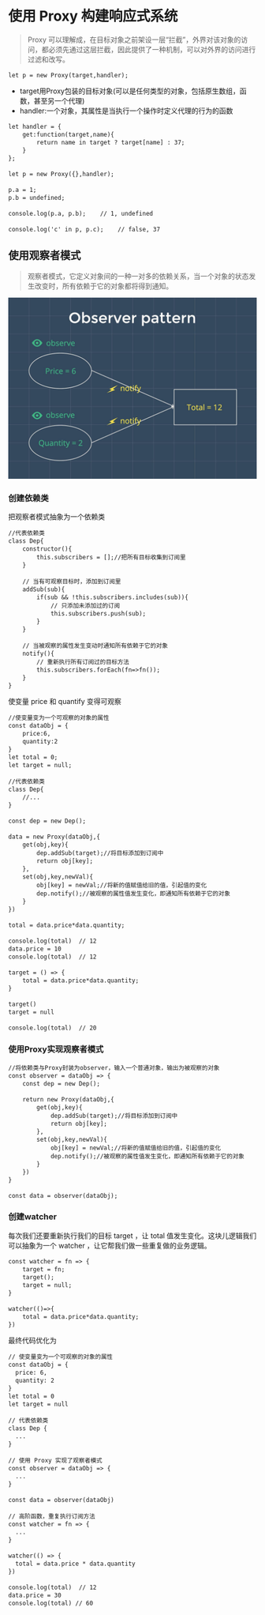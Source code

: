 # 使用 Proxy 构建响应式系统
> Proxy 可以理解成，在目标对象之前架设一层“拦截”，外界对该对象的访问，都必须先通过这层拦截，因此提供了一种机制，可以对外界的访问进行过滤和改写。  

```
let p = new Proxy(target,handler);
```
- target用Proxy包装的目标对象(可以是任何类型的对象，包括原生数组，函数，甚至另一个代理)
- handler:一个对象，其属性是当执行一个操作时定义代理的行为的函数  

```
let handler = {
    get:function(target,name){
        return name in target ? target[name] : 37;
    }
};

let p = new Proxy({},handler);

p.a = 1;
p.b = undefined;
    
console.log(p.a, p.b);    // 1, undefined
    
console.log('c' in p, p.c);    // false, 37
```

## 使用观察者模式
> 观察者模式，它定义对象间的一种一对多的依赖关系，当一个对象的状态发生改变时，所有依赖于它的对象都将得到通知。  

![](img/观察者模式.png)  

### 创建依赖类
把观察者模式抽象为一个依赖类
```
//代表依赖类
class Dep{
    constructor(){
        this.subscribers = [];//把所有目标收集到订阅里
    }

    // 当有可观察目标时，添加到订阅里
    addSub(sub){
        if(sub && !this.subscribers.includes(sub)){
            // 只添加未添加过的订阅
            this.subscribers.push(sub);
        }
    }

    // 当被观察的属性发生变动时通知所有依赖于它的对象
    notify(){
        // 重新执行所有订阅过的目标方法
        this.subscribers.forEach(fn=>fn());
    }
}
```
使变量 price 和 quantify 变得可观察
```
//使变量变为一个可观察的对象的属性
const dataObj = {
    price:6,
    quantity:2
}
let total = 0;
let target = null;

//代表依赖类
class Dep{
    //...
}

const dep = new Dep();

data = new Proxy(dataObj,{
    get(obj,key){
        dep.addSub(target);//将目标添加到订阅中
        return obj[key];
    },
    set(obj,key,newVal){
        obj[key] = newVal;//将新的值赋值给旧的值，引起值的变化
        dep.notify();//被观察的属性值发生变化，即通知所有依赖于它的对象
    }
})

total = data.price*data.quantity;

console.log(total)  // 12
data.price = 10
console.log(total)  // 12

target = () => {
    total = data.price*data.quantity;
}

target()
target = null
    
console.log(total)  // 20
```

### 使用Proxy实现观察者模式

```
//将依赖类与Proxy封装为observer，输入一个普通对象，输出为被观察的对象
const observer = dataObj => {
    const dep = new Dep();

    return new Proxy(dataObj,{
        get(obj,key){
            dep.addSub(target);//将目标添加到订阅中
            return obj[key];
        },
        set(obj,key,newVal){
            obj[key] = newVal;//将新的值赋值给旧的值，引起值的变化
            dep.notify();//被观察的属性值发生变化，即通知所有依赖于它的对象
        }
    })
}

const data = observer(dataObj);
```
### 创建watcher
每次我们还要重新执行我们的目标 target ，让 total 值发生变化。这块儿逻辑我们可以抽象为一个 watcher ，让它帮我们做一些重复做的业务逻辑。
```
const watcher = fn => {
    target = fn;
    target();
    target = null;
}

watcher(()=>{
    total = data.price*data.quantity;
})
```
最终代码优化为
```
// 使变量变为一个可观察的对象的属性
const dataObj = {
  price: 6,
  quantity: 2
}
let total = 0
let target = null
    
// 代表依赖类
class Dep {
  ...
}
    
// 使用 Proxy 实现了观察者模式
const observer = dataObj => {
  ...
}
    
const data = observer(dataObj)
    
// 高阶函数，重复执行订阅方法
const watcher = fn => {
  ...
}
    
watcher(() => {
  total = data.price * data.quantity
})
    
console.log(total)  // 12
data.price = 30
console.log(total) // 60

```
